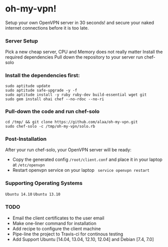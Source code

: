 # oh-my-vpn!
Setup your own OpenVPN server in 30 seconds! and secure your naked internet connections before it is too late.

### Server Setup
Pick a new cheap server, CPU and Memory does not really matter
Install the required dependencies
Pull down the repository to your server
run chef-solo

### Install the dependencies first:

```
sudo aptitude update
sudo aptitude safe-upgrade -y -f
sudo aptitude install -y ruby ruby-dev build-essential wget git
sudo gem install ohai chef --no-rdoc --no-ri
```

### Pull-down the code and run chef-solo

```
cd /tmp/ && git clone https://github.com/alaa/oh-my-vpn.git
sudo chef-solo -c /tmp/oh-my-vpn/solo.rb
```

### Post-Installation
After your run chef-solo, your OpenVPN server will be ready:
- Copy the generated config ```/root/client.conf``` and place it in your laptop at ```/etc/openvpn```
- Restart openvpn service on your laptop ``` service openvpn restart```

### Supporting Operating Systems

``` Ubuntu 14.10 ```
``` Ubuntu 13.10 ```

### TODO
- Email the client certificates to the user email
- Make one-liner command for installation
- Add recipe to configure the client machine
- Pipe-line the project to Travis-ci for continous testing
- Add Support Ubuntu [14.04, 13.04, 12.10, 12.04] and Debian [7.4, 7.0]
